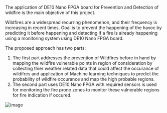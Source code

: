 The application of DE10 Nano FPGA board for Prevention and Detection of wildfire is the main objective of this project.

Wildfires are a widespread recurring phenomenon, and their frequency is increasing in recent times.
Goal is to prevent the happening of the havoc by predicting it before happening and detecting if a fire is already happening using a monitoring system using DE10 Nano FPGA board.

The proposed approach has two parts:
1. The first part addresses the prevention of Wildfires before in hand by mapping the wildfire vulnerable points in region of consideration by collecting thier weather related data that could affect the occurance of wildifres and application of Machine learning techniques to predict the probability of wildfire occurance and map the high probable regions.
2. The second part uses DE10 Nano FPGA with required sensors is used for monitoring the fire prone zones to monitor these vulnerable regions for fire indication if occured.

![image](https://user-images.githubusercontent.com/69425930/180484051-2a5b0152-4d40-46c9-b1f8-0e6352d7e619.png)
